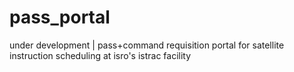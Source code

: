 # pass_portal
under development | pass+command requisition portal for satellite instruction scheduling at isro's istrac facility
